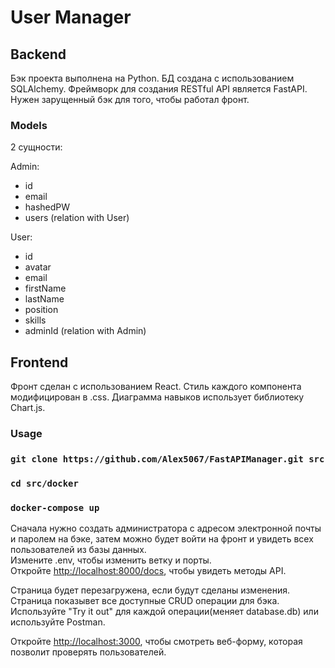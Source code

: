# User Manager

## Backend

Бэк проекта выполнена на Python.
БД создана с использованием SQLAlchemy.
Фреймворк для создания RESTful API является FastAPI.
Нужен зарущенный бэк для того, чтобы работал фронт.

### Models

2 сущности:

Admin:
*   id
*   email
*   hashedPW
*   users (relation with User)

User:
*   id
*   avatar
*   email
*   firstName
*   lastName
*   position
*   skills
*   adminId (relation with Admin)

## Frontend

Фронт сделан с использованием React.
Стиль каждого компонента модифицирован в .css.
Диаграмма навыков использует библиотеку Chart.js.

### Usage

### `git clone https://github.com/Alex5067/FastAPIManager.git src`
### `cd src/docker`
### `docker-compose up`

Сначала нужно создать администратора с адресом электронной почты и паролем на бэке, затем можно будет войти на фронт и увидеть всех пользователей из базы данных.\
Измените .env, чтобы изменить ветку и порты.\
Откройте [http://localhost:8000/docs](http://localhost:8000/docs), чтобы увидеть методы API.

Страница будет перезагружена, если будут сделаны изменения.\
Страница показывет все доступные CRUD операции для бэка.
Используйте "Try it out" для каждой операции(меняет database.db) или используйте Postman.


Oткройте [http://localhost:3000](http://localhost:3000), чтобы смотреть веб-форму, которая позволит проверять пользователей.
